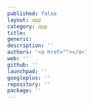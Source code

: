 ```yaml
---
published: false
layout: app
category: app
title: 
generic: 
description: ''
authors: '<a href=""></a>'
web: ''
github: ''
launchpad: ''
googleplus: ''
repository: ''
package: ''
---
```

